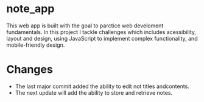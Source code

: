 # note_app
This web app is built with the goal to parctice web develoment fundamentals. In this project I tackle challenges which includes acessibility, layout and design, using JavaScript to implement complex functionality, and mobile-friendly design.

# Changes
- The last major commit added the ability to edit not titles andcontents.
- The next update will add the ability to store and retrieve notes.
